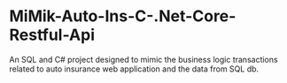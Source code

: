 # MiMik-Auto-Ins-C-.Net-Core-Restful-Api
An SQL and C# project designed to mimic the business logic transactions related to auto insurance web application and the data from SQL db.
